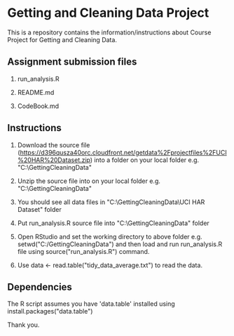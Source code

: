 Getting and Cleaning Data Project
===========

This is a repository contains the information/instructions about Course Project for Getting and Cleaning Data.

## Assignment submission files

1) run_analysis.R

2) README.md

3) CodeBook.md


## Instructions

1) Download the source file (https://d396qusza40orc.cloudfront.net/getdata%2Fprojectfiles%2FUCI%20HAR%20Dataset.zip) into a folder on your local folder e.g. "C:\GettingCleaningData\"

2) Unzip the source file into on your local folder e.g. "C:\GettingCleaningData\"

3) You should see all data files in "C:\GettingCleaningData\UCI HAR Dataset" folder

4) Put run_analysis.R source file into "C:\GettingCleaningData\" folder

5) Open RStudio and set the working directory to above folder e.g. setwd("C:/GettingCleaningData") and then load and run run_analysis.R file using source("run_analysis.R") command.

6) Use data <- read.table("tidy_data_average.txt") to read the data. 

## Dependencies

The R script assumes you have 'data.table' installed using install.packages("data.table")

Thank you.
